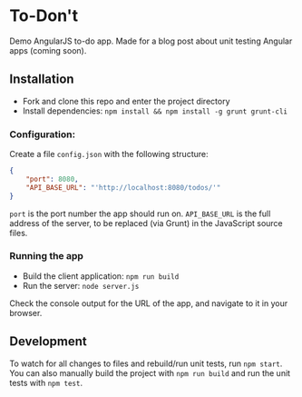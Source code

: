 # To-Don't

Demo AngularJS to-do app. Made for a blog post about unit testing Angular apps (coming soon).

## Installation

* Fork and clone this repo and enter the project directory
* Install dependencies: `npm install && npm install -g grunt grunt-cli`

### Configuration:

Create a file `config.json` with the following structure:

```json
{
	"port": 8080,
	"API_BASE_URL": "'http://localhost:8080/todos/'"
}
```

`port` is the port number the app should run on. `API_BASE_URL` is the full address of the server, to be replaced (via Grunt) in the JavaScript source files.

### Running the app

* Build the client application: `npm run build`
* Run the server: `node server.js`

Check the console output for the URL of the app, and navigate to it in your browser.

## Development

To watch for all changes to files and rebuild/run unit tests, run `npm start`. You can also manually build the project with `npm run build` and run the unit tests with `npm test`.
